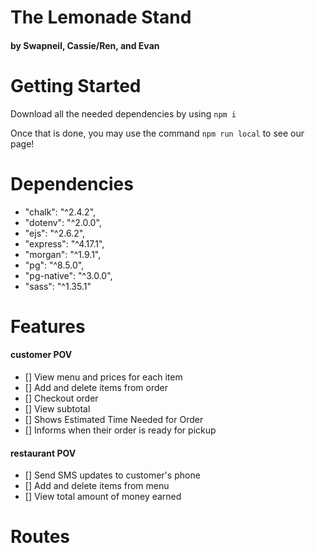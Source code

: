 # The Lemonade Stand #
#### by Swapneil, Cassie/Ren, and Evan ####

# Getting Started #
Download all the needed dependencies by using ``` npm i ```

Once that is done, you may use the command ``` npm run local ``` to see our page!

# Dependencies #
- "chalk": "^2.4.2",
- "dotenv": "^2.0.0",
- "ejs": "^2.6.2",
- "express": "^4.17.1",
- "morgan": "^1.9.1",
- "pg": "^8.5.0",
- "pg-native": "^3.0.0",
- "sass": "^1.35.1"
# Features #
#### customer POV ####
- [] View menu and prices for each item
- [] Add and delete items from order
- [] Checkout order
- [] View subtotal
- [] Shows Estimated Time Needed for Order
- [] Informs when their order is ready for pickup

#### restaurant POV ####
- [] Send SMS updates to customer's phone
- [] Add and delete items from menu
- [] View total amount of money earned

# Routes #